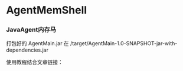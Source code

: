# AgentMemShell

### JavaAgent内存马
打包好的 AgentMain.jar 在 /target/AgentMain-1.0-SNAPSHOT-jar-with-dependencies.jar

使用教程结合文章链接：
